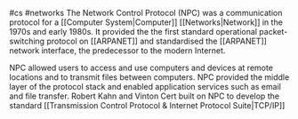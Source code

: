 #cs #networks
The Network Control Protocol (NPC) was a communication protocol for a [[Computer System|Computer]] [[Networks|Network]] in the 1970s and early 1980s. It provided the the first standard operational packet-switching protocol on [[ARPANET]] and standardised the [[ARPANET]] network interface, the predecessor to the modern Internet.

NPC allowed users to access and use computers and devices at remote locations and to transmit files between computers. NPC provided the middle layer of the protocol stack and enabled application services such as email and file transfer. Robert Kahn and Vinton Cert built on NPC to develop the standard [[Transmission Control Protocol & Internet Protocol Suite|TCP/IP]]
